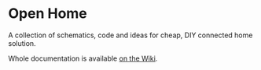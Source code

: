 Open Home
=========

A collection of schematics, code and ideas for cheap, DIY connected home solution.

Whole documentation is available [on the Wiki](https://github.com/appsome/open-home/wiki).
